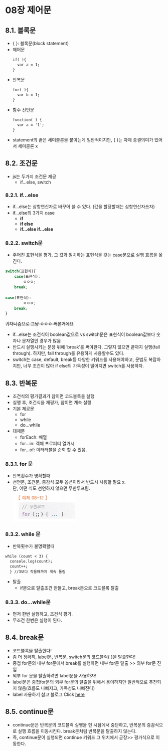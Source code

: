 # 08장 제어문
## 8.1. 블록문
- { }: 블록문(block statement)
- 제어문
  ```
  if( ){
    var a = 1;
  } 
  ```
- 반복문
  ```
  for( ){ 
    var b = 1;
  } 
  ```
- 함수 선언문
  ```
  function( ) {
    var a = '1';
  } 
  ``` 
- statement의 끝은 세미콜론을 붙이는게 일반적이지만, { }는 자체 종결의미가 있어서 세미콜론 x
## 8.2. 조건문
- js는 두가지 조건문 제공
  + if...else, switch
### 8.2.1. if...else
- if...else는 삼항연산자로 바꾸어 쓸 수 있다. (값을 할당할때는 삼항연산자쓰자)
- if...else의 3가지 case
  + **if**
  + **if else**
  + **if...else if...else**
### 8.2.2. switch문
- 주어진 표현식을 평가, 그 값과 일치하는 표현식을 갖는 case문으로 실행 흐름을 옮긴다.
```js
switch(표현식){
	case(표현식):
		ㅇㅇㅇ;
	break;
	
case(표현식):
		ㅇㅇㅇ;
	break;
}
```
~~귀차니즘으로 그냥 ㅇㅇㅇ 써본거에요~~
- if...else는 조건식이 boolean값으로 vs switch문은 표현식이 boolean값보다 숫자나 문자열인 경우가 많음
- 반드시 실행시키는 문장 뒤에 ‘break’를 써야한다. 그렇지 않으면 끝까지 실행(fall through). 하지만, fall through를 유용하게 사용할수도 있다.
- switch는 case, default, break등 다양한 키워드를 사용해야하고, 문법도 복잡하지만, 너무 조건이 많아 if else의 가독성이 떨어지면 switch를 사용하자.
## 8.3. 반복문
- 조건식의 평가결과가 참이면 코드블록을 실행
- 실행 후, 조건식을 재평가, 참이면 계속 실행
- 기본 제공문
  + for
  + while
  + do...while
- 대체문
  + forEach: 배열
  + for...in: 객체 프로퍼티 열거시
  + for...of: 이터러블을 순회 할 수 있음.
### 8.3.1. for 문
- 반복횟수가 명확할때
- 선언문, 조건문, 증감식 모두 옵션이라서 반드시 사용할 필요 x.  
  단, 어떤 식도 선언하지 않으면 무한루프됨.  
  ![](img/2021-01-30-06-22-12.png) 
### 8.3.2. while 문
- 반복횟수가 불명확할때
```
while (count < 3) { 
  console.log(count); 
  count++;
  } //3보다 작을때까지 계속 돌림
  ```
- 탈출
  - if문으로 탈출조건 만들고, break문으로 코드블록 탈출
### 8.3.3. do...while문
- 먼저 한번 실행하고, 조건식 평가.
- 무조건 한번은 실행이 된다.
## 8.4. break문
- 코드블록을 탈출한다!
- 좀 더 정확히, label문, 반복문, switch문의 코드블럭{ }을 탈출한다!
- 중첩 for문의 내부 for문에서 break를 실행하면 내부 for문 탈출 >> 외부 for문 진입
- 외부 for 문을 탈출하려면 label문을 사용하자!
- label문은 중첩for문의 외부 for문의 탈출을 위해서 용이하지만 일반적으로 추천되지 않음(흐름도 나빠지고, 가독성도 나빠진다)
- label 사용하기 참고 블로그
  Click [here](https://ojava.tistory.com/163)
## 8.5. continue문
- continue문은 반복문의 코드블럭 실행을 현 시점에서 중단하고, 반복문의 증감식으로 실행 흐름을 이동시킨다. break문처럼 반복문을 탈출하지 않는다.
- 즉, continue문이 실행되면 continue 키워드 그 위치에서 곧장>> 평가식으로 이동한다.